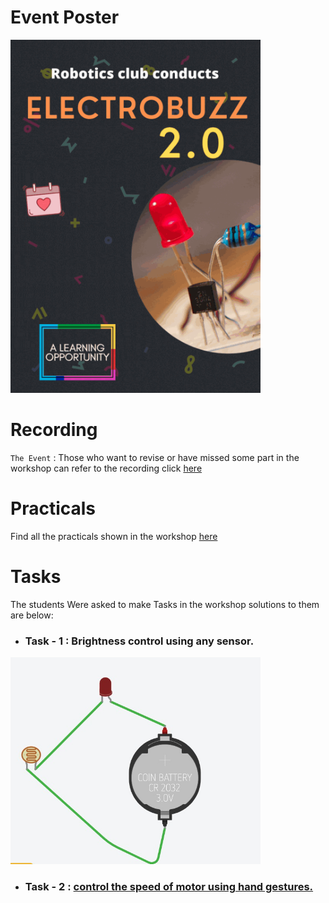 # Event Poster

<img src="poster.gif" alt="poster" style="width:400px;"/>

# Recording

`The Event` : 
Those who want to revise or have missed some part in the workshop can refer to the recording click [here](https://drive.google.com/file/d/1iTFUaBLwCBlMiBx_x47uNd5uwAb6RoI4/view?usp=sharing)


# Practicals

Find all the practicals shown in the workshop [here](https://www.tinkercad.com/things/84D9l26DGhN-amazing-fyyran-migelo/editel?sharecode=XP_oHDh-LCCfJ2-Jjll-lzqC0Stnz50JKi5iDUGFDkY) 

# Tasks

The students Were asked to make Tasks in the workshop solutions to them are below:

- ### Task - 1 : Brightness control using  any sensor.
<img src="led brightness control.jpeg" alt="poster" style="width:400px;"/>

- ### Task - 2 : [control the speed of motor using hand gestures.](https://www.tinkercad.com/things/k0LMbFM6Dqr-spectacular-bombul/editel?sharecode=vsk_iEDHfjVAtf9YElPB1HqPm6KOHsDkb588KZYKN68)

